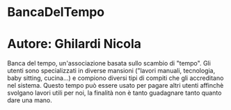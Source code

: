 # BancaDelTempo
# Autore: Ghilardi Nicola
Banca del tempo, un'associazione basata sullo scambio di "tempo". Gli utenti sono specializzati in diverse mansioni  ("lavori manuali, tecnologia, baby sitting, cucina...) e compiono diversi tipi di compiti che gli accreditano nel sistema. Questo tempo può essere usato per pagare altri utenti affinchè svolgano lavori utili per noi, la finalità non è tanto guadagnare tanto quanto dare una mano.
